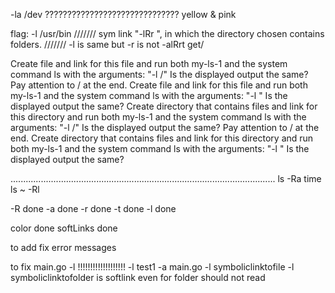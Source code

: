  -la /dev    ?????????????????????????????? yellow & pink 
 
 flag: -l /usr/bin      /////// sym link
 "-lRr <directory name>", in which the directory chosen contains folders.  /////// -l is same but -r is not
 -alRrt get/



Create file and link for this file and run both my-ls-1 and the system command ls with the arguments: "-l <symlink file>/"
Is the displayed output the same? Pay attention to / at the end.
Create file and link for this file and run both my-ls-1 and the system command ls with the arguments: "-l <symlink file>"
Is the displayed output the same?
Create directory that contains files and link for this directory and run both my-ls-1 and the system command ls with the arguments: "-l <symlink dir>/"
Is the displayed output the same? Pay attention to / at the end.
Create directory that contains files and link for this directory and run both my-ls-1 and the system command ls with the arguments: "-l <symlink dir>"
Is the displayed output the same?


.........................................................................................................
 ls -Ra
 time ls ~ -Rl 

 -R done
 -a done
 -r done
 -t done
 -l done

color done 
softLinks done 


to add 
fix error messages


to fix
main.go -l !!!!!!!!!!!!!!!!!!!
-l test1 -a main.go
-l symboliclinktofile
-l symboliclinktofolder    is softlink even for folder should not read

